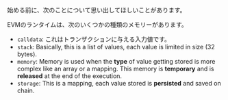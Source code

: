 始める前に、次のことについて思い出してほしいことがあります。

EVMのランタイムは、次のいくつかの種類のメモリーがあります。

- `calldata`: これはトランザクションに与える入力値です。
- `stack`: Basically, this is a list of values, each value is limited in size (32 bytes).
- `memory`: Memory is used when the **type** of value getting stored is more complex like an array or a mapping. This memory is **temporary** and is **released** at the end of the execution.
- `storage`: This is a mapping, each value stored is **persisted** and saved on chain.
